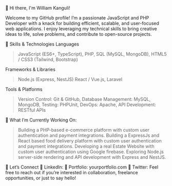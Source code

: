 
👋 Hi there, I'm William Kanguli!

Welcome to my GitHub profile! I’m a passionate JavaScript and PHP Developer with a knack for building efficient, scalable, and user-focused web applications. I enjoy leveraging my technical skills to bring creative ideas to life, solve problems, and contribute to open-source projects.

🔧 Skills & Technologies
Languages
> JavaScript (ES6+, TypeScript),
> PHP,
> SQL (MySQL, MongoDB),
> HTML5 / CSS3 (Tailwind, Bootstrap)

Frameworks & Libraries
> Node.js (Express, NestJS)
> React / Vue.js,
> Laravel

Tools & Platforms
> Version Control: Git & GitHub,
> Database Management: MySQL, MongoDB,
> Testing: PHPUnit,
> DevOps: Apache,
> API Development: RESTful APIs

🚀 What I’m Currently Working On:
> Building a PHP-based e-commerce platform with custom user authentication and payment integrations.
> Building a ExpressJs and React based food delivery platform with custom user authentication and payment integrations.
> Developing a real Estate Website with custom user authentication using Google firebase.
> Exploring Node.js server-side rendering and API development with Express and NestJS.

🤝 Let’s Connect
💼 LinkedIn: 
📝 Portfolio: yourportfolio.com
💬 Twitter: 
Feel free to reach out if you’re interested in collaboration, freelance opportunities, or just to say hello!

